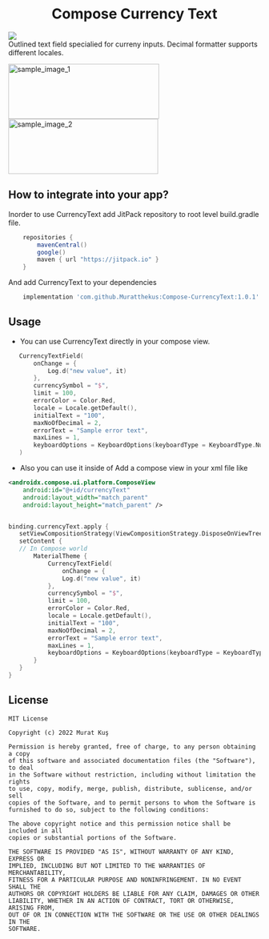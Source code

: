 <h1 align="center">Compose Currency Text</h1>
 <p align="center">

   <a href="https://jitpack.io/#Muratthekus/Compose-CurrencyText"> <img src="https://jitpack.io/v/Muratthekus/Compose-CurrencyText.svg" /></a>
   <br />
     Outlined text field specialied for curreny inputs. Decimal formatter supports different locales.
 </p>

<img width="301" height="110" alt="sample_image_1" src="https://user-images.githubusercontent.com/45212967/205649696-f90445cb-0491-44d5-8be9-d27643a8062f.png">
<img width="299"  height="110" alt="sample_image_2" src="https://user-images.githubusercontent.com/45212967/205650569-309533f4-f73f-4095-b221-082913cf18a1.png">


## How to integrate into your app?
Inorder to use CurrencyText add JitPack repository to root level build.gradle file.

```gradle
    repositories {
        mavenCentral()
        google()
        maven { url "https://jitpack.io" }
    }
```

And add CurrencyText to your dependencies

```gradle
    implementation 'com.github.Muratthekus:Compose-CurrencyText:1.0.1'
```

## Usage
- You can use CurrencyText directly in your compose view.
 ```kotlin
    CurrencyTextField(
        onChange = {
            Log.d("new value", it)
        },
        currencySymbol = "$",
        limit = 100,
        errorColor = Color.Red,
        locale = Locale.getDefault(),
        initialText = "100",
        maxNoOfDecimal = 2,
        errorText = "Sample error text",
        maxLines = 1,
        keyboardOptions = KeyboardOptions(keyboardType = KeyboardType.Number)
    )
 ```

- Also you can use it inside of
  Add a compose view in your xml file like
 ```xml
 <androidx.compose.ui.platform.ComposeView
     android:id="@+id/currencyText"
     android:layout_width="match_parent"
     android:layout_height="match_parent" />
 ```



 ```kotlin

binding.currencyText.apply {
    setViewCompositionStrategy(ViewCompositionStrategy.DisposeOnViewTreeLifecycleDestroyed)
    setContent {
    // In Compose world
        MaterialTheme {
            CurrencyTextField(
                onChange = {
                Log.d("new value", it)
            },
            currencySymbol = "$",
            limit = 100,
            errorColor = Color.Red,
            locale = Locale.getDefault(),
            initialText = "100",
            maxNoOfDecimal = 2,
            errorText = "Sample error text",
            maxLines = 1,
            keyboardOptions = KeyboardOptions(keyboardType = KeyboardType.Number))
        }
    }
}
 ```
## License
 ```
MIT License

Copyright (c) 2022 Murat Kuş

Permission is hereby granted, free of charge, to any person obtaining a copy
of this software and associated documentation files (the "Software"), to deal
in the Software without restriction, including without limitation the rights
to use, copy, modify, merge, publish, distribute, sublicense, and/or sell
copies of the Software, and to permit persons to whom the Software is
furnished to do so, subject to the following conditions:

The above copyright notice and this permission notice shall be included in all
copies or substantial portions of the Software.

THE SOFTWARE IS PROVIDED "AS IS", WITHOUT WARRANTY OF ANY KIND, EXPRESS OR
IMPLIED, INCLUDING BUT NOT LIMITED TO THE WARRANTIES OF MERCHANTABILITY,
FITNESS FOR A PARTICULAR PURPOSE AND NONINFRINGEMENT. IN NO EVENT SHALL THE
AUTHORS OR COPYRIGHT HOLDERS BE LIABLE FOR ANY CLAIM, DAMAGES OR OTHER
LIABILITY, WHETHER IN AN ACTION OF CONTRACT, TORT OR OTHERWISE, ARISING FROM,
OUT OF OR IN CONNECTION WITH THE SOFTWARE OR THE USE OR OTHER DEALINGS IN THE
SOFTWARE.
```

